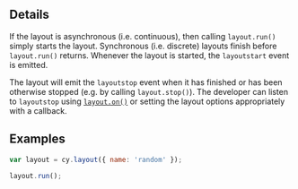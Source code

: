 ## Details

If the layout is asynchronous (i.e. continuous), then calling `layout.run()` simply starts the layout.  Synchronous (i.e. discrete) layouts finish before `layout.run()` returns.  Whenever the layout is started, the `layoutstart` event is emitted.

The layout will emit the `layoutstop` event when it has finished or has been otherwise stopped (e.g. by calling `layout.stop()`).  The developer can listen to `layoutstop` using [`layout.on()`](#layouts/layout-events/layout.on) or setting the layout options appropriately with a callback.


## Examples

```js
var layout = cy.layout({ name: 'random' });

layout.run();
```
